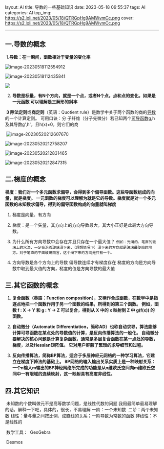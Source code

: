 layout: AI
title: 导数的一些基础知识
date: 2023-05-18 09:55:37
tags: AI
categories: AI
top_img: https://s2.loli.net/2023/05/18/QTRGpHg9AMWvmCc.png
cover: https://s2.loli.net/2023/05/18/QTRGpHg9AMWvmCc.png

------

## 一.导数的概念

​             1.**导数：在一瞬间，函数相对于变量的变化率**

![image-20230518112554912](https://s2.loli.net/2023/05/18/e9mNApCyPSR2rJ5.png)

![image-20230518112435841](https://s2.loli.net/2023/05/18/i4Q1zTDKVCRnPbx.png)

![](https://s2.loli.net/2023/05/18/QTRGpHg9AMWvmCc.png)

2. **导数是标量，有N个方向，就是一个点，或者N个点，点和点的变化。如果是一元函数 可以理解是三解形的斜率**

​            **3 除法定则**或**商定则**（英语：Quotient rule）是数学中关于两个函数的商的[导数](https://zh.wikipedia.org/wiki/导数)的一个计算定则。 可用口诀：分				子纤维（分子先微分）若已知两个[可导函数](https://zh.wikipedia.org/wiki/导数)g,h及其导数g',h'，且h(x)≠0，则它们的商

​    ![image-20230520212607670](https://s2.loli.net/2023/05/20/Mbf9l3AH7YovpwL.png)

![image-20230520212758207](https://s2.loli.net/2023/05/20/grjCISm2zY5TVLB.png)

![image-20230520212831465](https://s2.loli.net/2023/05/20/5IUAaMc3OQnDJXe.png)

![image-20230520212847315](https://s2.loli.net/2023/05/20/Z7sk1VeJf8cxqRW.png)

## 二.梯度的概念

**梯度：我们对一个多元函数求偏导，会得到多个偏导函数。这些导函数组成的向量，就是梯度。 一元函数的梯度可以理解为就是它的导数。梯度就是对一个多元函数的未知数求偏导，得到的偏导函数构成的向量就叫梯度**

1. 梯度是向量，有方向
2. 梯度：是一个矢量，其方向上的方向导数最大，其大小正好是此最大方向导数。

3. 为什么所有方向导数中会存在并且只存在一个最大值？
   `例如：光滑的、笔直的玻璃上的水滴，一定会沿着玻璃滑下来，（理想情况下）滑下来的方向就是玻璃最陡峭的地方。对于笔直的平面玻璃而言，这个滑下来的方向是只有一个。`
4. 方向导数是各个方向上的导数
   偏导数连续才有梯度存在
   梯度的方向是方向导数中取到最大值的方向，梯度的值是方向导数的最大值

## 三.其它函数的概念

1. **复合函数（英語：Function composition），又稱作合成函數，在数学中是指逐点地把一个函数作用于另一个函数的结果，所得到的第三个函数。 例如，函数 f : X → Y 和 g : Y → Z 可以复合，得到从 X 中的 x 映射到 Z 中 g(f(x)) 的函数。**

2. **自动微分（Automatic Differentiation，简称AD）也称自动求导，算法能够计算可导函数在某点处的导数值的计算，是反向传播算法的一般化。 自动微分要解决的核心问题是计算复杂函数，通常是多层复合函数在某一点处的导数，梯度，以及Hessian矩阵值。 它对用户屏蔽了繁琐的求导细节和过程。**

3. **反向传播算法，简称BP算法，适合于多层神经元网络的一种学习算法，它建立在梯度下降法的基础上。 BP网络的输入输出关系实质上是一种映射关系：一个n输入m输出的BP神经网络所完成的功能是从n维欧氏空间向m维欧氏空间中一有限域的连续映射，这一映射具有高度非线性。**

   

##  四.其它知识

​         未知数的个数叫做元不是高等数学问题，是线性代数的问题
​         我用最简单最易理解的话，解释一下吧，具体的，很长，不易理解
​         一阶：一个未知数
​         二阶：两个未知数
​         线性：量与量之间按比例、成直线的关系；一阶导数为常数的函数
​        非线性：不是线性的

​        数学工具：
​       GeoGebra

​       Desmos



